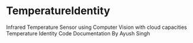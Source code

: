 # TemperatureIdentity
Infrared Temperature Sensor using Computer Vision with cloud capacities 
Temperature Identity Code Documentation 
By Ayush Singh 
